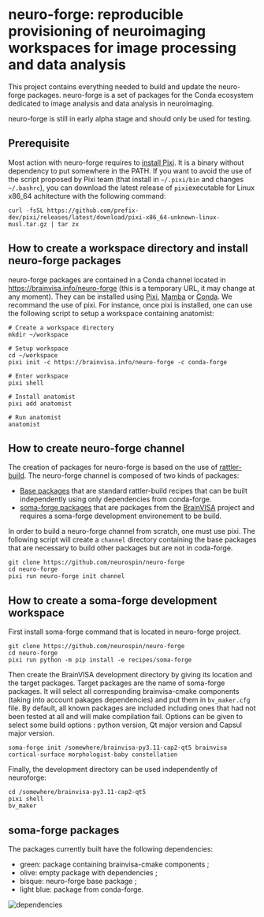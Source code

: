# neuro-forge: reproducible provisioning of neuroimaging workspaces for image processing and data analysis

This project contains everything needed to build and update the neuro-forge packages. neuro-forge is a set of packages for the Conda ecosystem dedicated to image analysis and data analysis in neuroimaging.

neuro-forge is still in early alpha stage and should only be used for testing.

## Prerequisite
Most action with neuro-forge requires to [install Pixi](https://pixi.sh). It is a binary without dependency to put somewhere in the PATH. If you want to avoid the use of the script proposed by Pixi team (that install in `~/.pixi/bin` and changes `~/.bashrc`), you can download the latest release of `pixi`executable for Linux x86_64 achitecture with the following command:

```
curl -fsSL https://github.com/prefix-dev/pixi/releases/latest/download/pixi-x86_64-unknown-linux-musl.tar.gz | tar zx
```

## How to create a workspace directory and install neuro-forge packages

neuro-forge packages are contained in a Conda channel located in https://brainvisa.info/neuro-forge (this is a temporary URL, it may change at any moment). They can be installed using [Pixi](https://pixi.sh), [Mamba](https://mamba.readthedocs.io) or [Conda](https://docs.conda.io). We recommand the use of pixi. For instance, once pixi is installed, one can use the following script to setup a workspace containing anatomist:

```
# Create a workspace directory
mkdir ~/workspace

# Setup workspace
cd ~/workspace
pixi init -c https://brainvisa.info/neuro-forge -c conda-forge

# Enter workspace
pixi shell

# Install anatomist
pixi add anatomist

# Run anatomist
anatomist
```

## How to create neuro-forge channel

The creation of packages for neuro-forge is based on the use of [rattler-build](https://prefix-dev.github.io/rattler-build). The neuro-forge channel is composed of two kinds of packages:

- [Base packages](https://github.com/neurospin/neuro-forge/tree/main/recipes) that are standard rattler-build recipes that can be built independently using only dependencies from conda-forge.
- [soma-forge packages](https://github.com/neurospin/neuro-forge/tree/main/soma-forge) that are packages from the [BrainVISA](https://brainvisa.info) project and requires a soma-forge development environement to be build.


In order to build a neuro-forge channel from scratch, one must use pixi. The following script will create a `channel` directory containing the base packages that are necessary to build other packages but are not in coda-forge.

```
git clone https://github.com/neurospin/neuro-forge
cd neuro-forge
pixi run neuro-forge init channel
```

## How to create a soma-forge development workspace

First install soma-forge command that is located in neuro-forge project.
```
git clone https://github.com/neurospin/neuro-forge
cd neuro-forge
pixi run python -m pip install -e recipes/soma-forge
```

Then create the BrainVISA development directory by giving its location and the target packages. Target packages are the name of soma-forge packages. It will select all corresponding brainvisa-cmake components (taking into account pakages dependencies) and put them in `bv_maker.cfg` file. By default, all known packages are included including ones that had not been tested at all and will make compilation fail. Options can be given to select some build options : python version, Qt major version and Capsul major version.
```
soma-forge init /somewhere/brainvisa-py3.11-cap2-qt5 brainvisa cortical-surface morphologist-baby constellation
```

Finally, the development directory can be used independently of neuroforge:
```
cd /somewhere/brainvisa-py3.11-cap2-qt5
pixi shell
bv_maker
```

## soma-forge packages

The packages currently built have the following dependencies:
- green: package containing brainvisa-cmake components ;
- olive: empty package with dependencies ;
- bisque: neuro-forge base package ; 
- light blue: package from conda-forge.

![dependencies](https://github.com/brainvisa/soma-forge/assets/3062350/c34edacd-ec27-49b4-b68d-75505390d63b)
